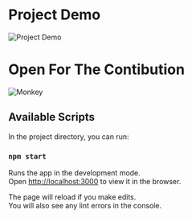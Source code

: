 # Project Demo
![Project Demo](demo/demo.gif)


# Open For The Contibution
![Monkey](https://media.giphy.com/media/ySpxjJmsq9gsw/giphy.gif)

## Available Scripts

In the project directory, you can run:

### `npm start`

Runs the app in the development mode.\
Open [http://localhost:3000](http://localhost:3000) to view it in the browser.

The page will reload if you make edits.\
You will also see any lint errors in the console.


